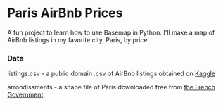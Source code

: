 # Paris AirBnb Prices

A fun project to learn how to use Basemap in Python. I'll make a map of AirBnb listings in my favorite city, Paris, by price. 

### Data
listings.csv - a public domain .csv of AirBnb listings obtained on [Kaggle](https://www.kaggle.com/juliatb/airbnb-paris#listings.csv)

arrondissments - a shape file of Paris downloaded free from [the French Government](https://www.data.gouv.fr/fr/datasets/arrondissements-1/).